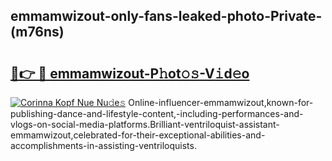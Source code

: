 ## emmamwizout-only-fans​-leaked-photo​-Private-(m76ns)


# <h2><a href="https://mediaupload.pro?title=emmamwizout&ref=git">🔗👉 🔴 emmamwizout-P𝚑ot𝚘𝚜-V𝚒d𝚎o</a></h2>

[![Corinna Kopf Nue Nu𝚍e𝚜](https://i.imgur.com/0qMVB7G.gif)](https://mediaupload.pro?title=emmamwizout&ref=git)
Online-influencer-emmamwizout,known-for-publishing-dance-and-lifestyle-content,-including-performances-and-vlogs-on-social-media-platforms.Brilliant-ventriloquist-assistant-emmamwizout,celebrated-for-their-exceptional-abilities-and-accomplishments-in-assisting-ventriloquists.  